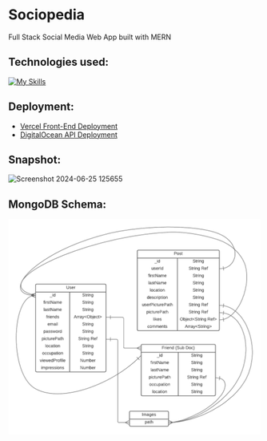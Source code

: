 # Sociopedia
Full Stack Social Media Web App built with MERN

## Technologies used:
[![My Skills](https://skillicons.dev/icons?i=react,redux,materialui,nodejs,express,mongodb,vercel)](https://skillicons.dev)

## Deployment:
- [Vercel Front-End Deployment](https://sociopedia-app.vercel.app)
- [DigitalOcean API Deployment](https://urchin-app-v2nci.ondigitalocean.app)

## Snapshot:
![Screenshot 2024-06-25 125655](https://github.com/sarthmish/Full-Stack-social-media-web-app/assets/91773127/1ee838c7-7a16-4a58-b239-e41509594ffb)


## MongoDB Schema:
<img src="server/sociopedia-schema.png" width="600">



